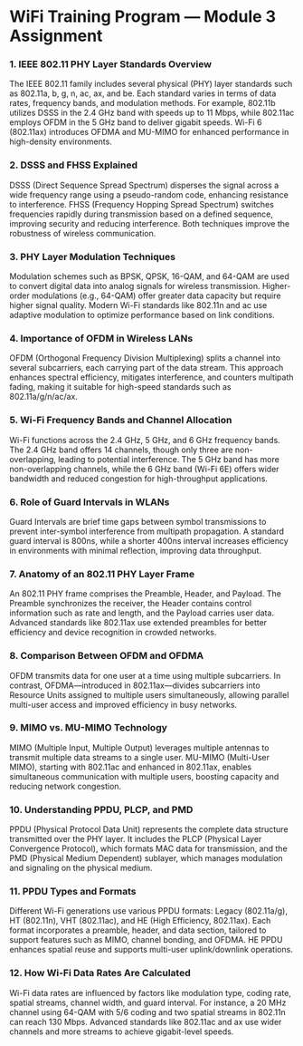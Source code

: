 # WiFi Training Program — Module 3 Assignment

### 1. IEEE 802.11 PHY Layer Standards Overview
The IEEE 802.11 family includes several physical (PHY) layer standards such as 802.11a, b, g, n, ac, ax, and be. Each standard varies in terms of data rates, frequency bands, and modulation methods. For example, 802.11b utilizes DSSS in the 2.4 GHz band with speeds up to 11 Mbps, while 802.11ac employs OFDM in the 5 GHz band to deliver gigabit speeds. Wi-Fi 6 (802.11ax) introduces OFDMA and MU-MIMO for enhanced performance in high-density environments.

### 2. DSSS and FHSS Explained
DSSS (Direct Sequence Spread Spectrum) disperses the signal across a wide frequency range using a pseudo-random code, enhancing resistance to interference. FHSS (Frequency Hopping Spread Spectrum) switches frequencies rapidly during transmission based on a defined sequence, improving security and reducing interference. Both techniques improve the robustness of wireless communication.

### 3. PHY Layer Modulation Techniques
Modulation schemes such as BPSK, QPSK, 16-QAM, and 64-QAM are used to convert digital data into analog signals for wireless transmission. Higher-order modulations (e.g., 64-QAM) offer greater data capacity but require higher signal quality. Modern Wi-Fi standards like 802.11n and ac use adaptive modulation to optimize performance based on link conditions.

### 4. Importance of OFDM in Wireless LANs
OFDM (Orthogonal Frequency Division Multiplexing) splits a channel into several subcarriers, each carrying part of the data stream. This approach enhances spectral efficiency, mitigates interference, and counters multipath fading, making it suitable for high-speed standards such as 802.11a/g/n/ac/ax.

### 5. Wi-Fi Frequency Bands and Channel Allocation
Wi-Fi functions across the 2.4 GHz, 5 GHz, and 6 GHz frequency bands. The 2.4 GHz band offers 14 channels, though only three are non-overlapping, leading to potential interference. The 5 GHz band has more non-overlapping channels, while the 6 GHz band (Wi-Fi 6E) offers wider bandwidth and reduced congestion for high-throughput applications.

### 6. Role of Guard Intervals in WLANs
Guard Intervals are brief time gaps between symbol transmissions to prevent inter-symbol interference from multipath propagation. A standard guard interval is 800ns, while a shorter 400ns interval increases efficiency in environments with minimal reflection, improving data throughput.

### 7. Anatomy of an 802.11 PHY Layer Frame
An 802.11 PHY frame comprises the Preamble, Header, and Payload. The Preamble synchronizes the receiver, the Header contains control information such as rate and length, and the Payload carries user data. Advanced standards like 802.11ax use extended preambles for better efficiency and device recognition in crowded networks.

### 8. Comparison Between OFDM and OFDMA
OFDM transmits data for one user at a time using multiple subcarriers. In contrast, OFDMA—introduced in 802.11ax—divides subcarriers into Resource Units assigned to multiple users simultaneously, allowing parallel multi-user access and improved efficiency in busy networks.

### 9. MIMO vs. MU-MIMO Technology
MIMO (Multiple Input, Multiple Output) leverages multiple antennas to transmit multiple data streams to a single user. MU-MIMO (Multi-User MIMO), starting with 802.11ac and enhanced in 802.11ax, enables simultaneous communication with multiple users, boosting capacity and reducing network congestion.

### 10. Understanding PPDU, PLCP, and PMD
PPDU (Physical Protocol Data Unit) represents the complete data structure transmitted over the PHY layer. It includes the PLCP (Physical Layer Convergence Protocol), which formats MAC data for transmission, and the PMD (Physical Medium Dependent) sublayer, which manages modulation and signaling on the physical medium.

### 11. PPDU Types and Formats
Different Wi-Fi generations use various PPDU formats: Legacy (802.11a/g), HT (802.11n), VHT (802.11ac), and HE (High Efficiency, 802.11ax). Each format incorporates a preamble, header, and data section, tailored to support features such as MIMO, channel bonding, and OFDMA. HE PPDU enhances spatial reuse and supports multi-user uplink/downlink operations.

### 12. How Wi-Fi Data Rates Are Calculated
Wi-Fi data rates are influenced by factors like modulation type, coding rate, spatial streams, channel width, and guard interval. For instance, a 20 MHz channel using 64-QAM with 5/6 coding and two spatial streams in 802.11n can reach 130 Mbps. Advanced standards like 802.11ac and ax use wider channels and more streams to achieve gigabit-level speeds.